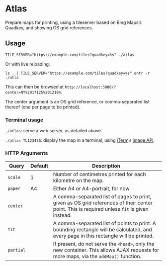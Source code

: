 # Atlas

Prepare maps for printing, using a tileserver based on Bing Maps’s Quadkey, and
showing OS grid references.

## Usage

```
TILE_SERVER="https://example.com/tiles?quadkey=%s" ./atlas
```

Or with live reloading:

```
ls . | TILE_SERVER="https://example.com/tiles?quadkey=%s" entr -r ./atla
```

This can then be browsed at `http://localhost:5000/?center=NY%2017125%2012104`.

The center argument is an OS grid reference, or comma-separated list thereof (one per page to be printed).

### Terminal usage

`./atlas`: serve a web server, as detailed above.

`./atlas TL123456`: display the map in a terminal, using [iTerm](https://www.iterm2.com)’s [image API](https://www.iterm2.com/documentation-images.html).

### HTTP Arguments

| **Query** | **Default** | **Description** |
|-|-|-|
| `scale` | 1 | Number of centimetres printed for each kilometre on the map. |
| `paper` | A4 | Either A4 or A4-portrait, for now |
| `center` |  | A comma-separated list of pages to print, given as OS grid references of their center point. This is required unless `fit` is given instead. |
| `fit` |  | A comma-separated list of points to print. A bounding rectangle will be calculated, and every page in this rectangle will be printed. |
| `partial` |  | If present, do not serve the `<head>`, only the new container. This allows AJAX requests for more maps, via the `addMap()` function. |
